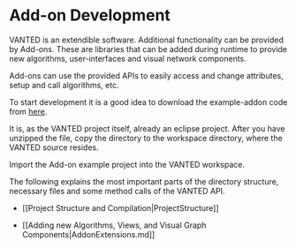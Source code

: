 # Add-on Development

VANTED is an extendible software. Additional functionality can be provided by Add-ons. These are libraries that can be added during runtime to provide new algorithms, user-interfaces and visual network components.

Add-ons can use the provided APIs to easily access and change attributes, setup and call algorithms, etc.

To start development it is a good idea to download the example-addon code from [here](https://kim25.wwwdns.kim.uni-konstanz.de/vanted/addons/example/vanted-addon-example.zip).

It is, as the VANTED project itself, already an eclipse project. After you have unzipped the file, copy the directory to the workspace directory, where the VANTED source resides. 

Import the Add-on example project into the VANTED workspace.

The following explains the most important parts of the directory structure, necessary files and some method calls of the VANTED API.

* [[Project Structure and Compilation|ProjectStructure]]

* [[Adding new Algorithms, Views, and Visual Graph Components|AddonExtensions.md]]